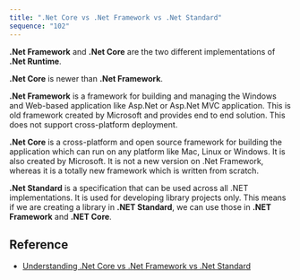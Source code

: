 ```yaml
---
title: ".Net Core vs .Net Framework vs .Net Standard"
sequence: "102"
---
```


**.Net Framework** and **.Net Core** are the two different implementations of **.Net Runtime**.

**.Net Core** is newer than **.Net Framework**.

**.Net Framework** is a framework for building and managing the Windows and Web-based application like Asp.Net or Asp.Net MVC application.
This is old framework created by Microsoft and provides end to end solution.
This does not support cross-platform deployment.

**.Net Core** is a cross-platform and open source framework for building the application
which can run on any platform like Mac, Linux or Windows.
It is also created by Microsoft.
It is not a new version on .Net Framework, whereas it is a totally new framework which is written from scratch.

**.Net Standard** is a specification that can be used across all .NET implementations.
It is used for developing library projects only.
This means if we are creating a library in **.NET Standard**, we can use those in **.NET Framework** and **.NET Core**. 

## Reference

- [Understanding .Net Core vs .Net Framework vs .Net Standard](https://medium.com/@pritam.ajmire/understanding-net-core-vs-net-framework-vs-net-standard-66fdeb308bf7)



